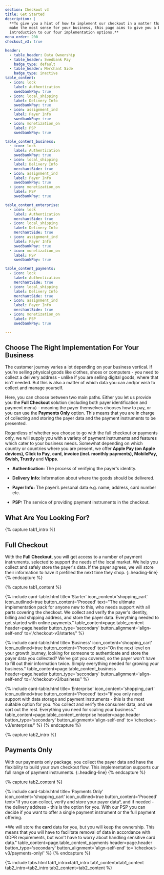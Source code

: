 ```yaml
---
section: Checkout v3
title: Get Started
description: |
  **To give you a hint of how to implement our checkout in a matter that will
  make the most sense for your business, this page aims to give you a brief
  introduction to our four implementation options.**
menu_order: 200
checkout_v3: true

header:
  - table_header: Data Ownership
  - table_header: Swedbank Pay
    badge_type: default
  - table_header: Merchant Side
    badge_type: inactive
table_content:
  - icon: lock
    label: Authentication
    swedbankPay: true
  - icon: local_shipping
    label: Delivery Info
    swedbankPay: true
  - icon: assignment_ind
    label: Payer Info
    swedbankPay: true
  - icon: monetization_on
    label: PSP
    swedbankPay: true

table_content_business:
  - icon: lock
    label: Authentication
    swedbankPay: true
  - icon: local_shipping
    label: Delivery Info
    merchantSide: true
  - icon: assignment_ind
    label: Payer Info
    swedbankPay: true
  - icon: monetization_on
    label: PSP
    swedbankPay: true

table_content_enterprise:
  - icon: lock
    label: Authentication
    merchantSide: true
  - icon: local_shipping
    label: Delivery Info
    merchantSide: true
  - icon: assignment_ind
    label: Payer Info
    swedbankPay: true
  - icon: monetization_on
    label: PSP
    swedbankPay: true

table_content_payments:
  - icon: lock
    label: Authentication
    merchantSide: true
  - icon: local_shipping
    label: Delivery Info
    merchantSide: true
  - icon: assignment_ind
    label: Payer Info
    merchantSide: true
  - icon: monetization_on
    label: PSP
    swedbankPay: true

---
```


## Choose The Right Implementation For Your Business

The customer journey varies a lot depending on your business vertical. If you're
selling physical goods like clothes, shoes or computers - you need to collect a
delivery address - unlike if you are selling digital goods, where that isn't
needed. But this is also a matter of which data you can and/or wish to collect
and manage yourself.

Here, you can choose between two main paths. Either you let us provide you the
**Full Checkout** solution (including both payer identification and payment
menu) - meaning the payer themselves chooses how to pay, or you can use the
**Payments Only** option. This means that you are in charge of collecting and
storing the payer data and the payment instruments to be presented.

Regardless of whether you choose to go with the full checkout or payments only,
we will supply you with a variety of payment instruments and features which
cater to your business needs. Somewhat depending on which country or countries
where you are present, we offer **Apple Pay (on Apple devices), Click to Pay,**
**card, invoice (incl. monthly payments), MobilePay, Swish, Trustly** and
**Vipps**.

-   **Authentication:** The process of verifying the payer's identity.

-   **Delivery Info:** Information about where the goods should be delivered.

-   **Payer Info:** The payer’s personal data e.g. name, address, card number
    etc.

-   **PSP:** The service of providing payment instruments in the checkout.

## What Are You Looking For?

{% capture tab1_intro %}

## Full Checkout

With the **Full Checkout**, you will get access to a number of payment
instruments. selected to support the needs of the local market. We help you
collect and safely store the payer's data. If the payer agrees, we will store
their information to have it prefilled the next time they shop.
{:.heading-line}
{% endcapture %}

{% capture tab1_content %}

{% include card-table.html
  title='Starter'
  icon_content='shopping_cart'
  icon_outlined=true
  button_content='Proceed'
  text="The ultimate implementation pack for anyone new to this, who needs support
  with all parts covering the checkout. We collect and verify the payer's
  identity, billing and shipping address, and store the payer data.
  Everything needed to get started with online payments."
  table_content=page.table_content
  header=page.header
  button_type='secondary'
  button_alignment='align-self-end'
  to='/checkout-v3/starter/'
  %}

{% include card-table.html
  title='Business'
  icon_content='shopping_cart'
  icon_outlined=true
  button_content='Proceed'
  text="On the next level on your growth journey, looking for someone to
  authenticate and store the payer data you collected? We've got you covered, so the
payer won't have to fill out their information twice. Simply
  everything needed for growing your business."
  table_content=page.table_content_business
  header=page.header
  button_type='secondary'
  button_alignment='align-self-end'
  to='/checkout-v3/business/'
%}

{% include card-table.html
  title='Enterprise'
  icon_content='shopping_cart'
  icon_outlined=true
  button_content='Proceed'
  text="If you only need support with data storage and payment instruments - this is
  the most suitable option for you. You collect and verify the consumer data,
  and we sort out the rest. Everything you need for scaling your business."
  table_content=page.table_content_enterprise header=page.header
  button_type='secondary'
  button_alignment='align-self-end'
  to='/checkout-v3/enterprise/'
%}
{% endcapture %}

{% capture tab2_intro %}

## Payments Only

With our payments only package, you collect the payer data and have the
flexibility to build your own checkout flow. This implementation supports our
full range of payment instruments.
{:.heading-line}
{% endcapture %}

{% capture tab2_content %}

{% include card-table.html
  title='Payments Only'
  icon_content='shopping_cart'
  icon_outlined=true
  button_content='Proceed'
  text="If you can collect, verify and store your payer data*, and if needed -
  the delivery address - this is the option for you. With our PSP you can decide
  if you want to offer a single payment instrument or the full payment offering.

  *We will store the **card** data for you, but you will keep the ownership.
   This means that you will have to facilitate removal of data in accordance
   with GDPR requirements, but won't have to worry about handling sensitive card
   data."
  table_content=page.table_content_payments
  header=page.header
  button_type='secondary'
  button_alignment='align-self-end'
  to='/checkout-v3/payments-only/'
%}
{% endcapture %}

{% include tabs.html
  tab1_intro=tab1_intro
  tab1_content=tab1_content
  tab2_intro=tab2_intro
  tab2_content=tab2_content
  %}
